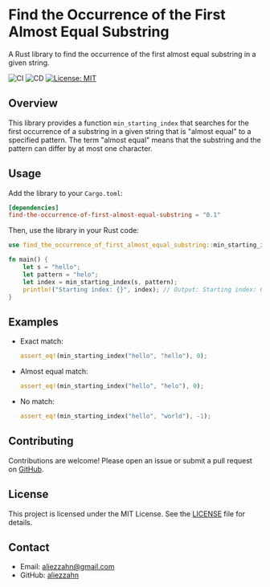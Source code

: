# Find the Occurrence of the First Almost Equal Substring

A Rust library to find the occurrence of the first almost equal substring in a given string.

![CI](https://github.com/aliezzahn/find-the-occurrence-of-first-almost-equal-substring/actions/workflows/ci.yml/badge.svg)
![CD](https://github.com/aliezzahn/find-the-occurrence-of-first-almost-equal-substring/actions/workflows/cd.yml/badge.svg)
[![License: MIT](https://img.shields.io/badge/License-MIT-yellow.svg)](https://opensource.org/licenses/MIT)

## Overview

This library provides a function `min_starting_index` that searches for the first occurrence of a substring in a given string that is "almost equal" to a specified pattern. The term "almost equal" means that the substring and the pattern can differ by at most one character.

## Usage

Add the library to your `Cargo.toml`:

```toml
[dependencies]
find-the-occurrence-of-first-almost-equal-substring = "0.1"
```

Then, use the library in your Rust code:

```rust
use find_the_occurrence_of_first_almost_equal_substring::min_starting_index;

fn main() {
    let s = "hello";
    let pattern = "helo";
    let index = min_starting_index(s, pattern);
    println!("Starting index: {}", index); // Output: Starting index: 0
}
```

## Examples

- Exact match:

  ```rust
  assert_eq!(min_starting_index("hello", "hello"), 0);
  ```

- Almost equal match:

  ```rust
  assert_eq!(min_starting_index("hello", "helo"), 0);
  ```

- No match:
  ```rust
  assert_eq!(min_starting_index("hello", "world"), -1);
  ```

## Contributing

Contributions are welcome! Please open an issue or submit a pull request on [GitHub](https://github.com/aliezzahn/find-the-occurrence-of-first-almost-equal-substring).

## License

This project is licensed under the MIT License. See the [LICENSE](LICENSE) file for details.

## Contact

- Email: aliezzahn@gmail.com
- GitHub: [aliezzahn](https://github.com/aliezzahn)

